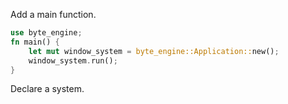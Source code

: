 Add a main function.

```rust
use byte_engine;
fn main() {
	let mut window_system = byte_engine::Application::new();
	window_system.run();
}
```

Declare a system.
